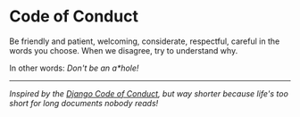 # Code of Conduct

Be friendly and patient, welcoming, considerate, respectful, careful in the words you choose.
When we disagree, try to understand why.

In other words: _Don't be an a*hole!_ 

---
*Inspired by the [Django Code of Conduct](https://www.djangoproject.com/conduct/), but way shorter because life's too short for long documents nobody reads!*
